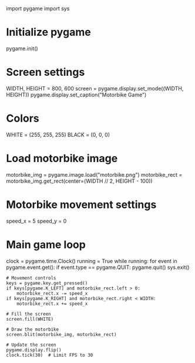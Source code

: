 import pygame
import sys

# Initialize pygame
pygame.init()

# Screen settings
WIDTH, HEIGHT = 800, 600
screen = pygame.display.set_mode((WIDTH, HEIGHT))
pygame.display.set_caption("Motorbike Game")

# Colors
WHITE = (255, 255, 255)
BLACK = (0, 0, 0)

# Load motorbike image
motorbike_img = pygame.image.load("motorbike.png")
motorbike_rect = motorbike_img.get_rect(center=(WIDTH // 2, HEIGHT - 100))

# Motorbike movement settings
speed_x = 5
speed_y = 0

# Main game loop
clock = pygame.time.Clock()
running = True
while running:
    for event in pygame.event.get():
        if event.type == pygame.QUIT:
            pygame.quit()
            sys.exit()

    # Movement controls
    keys = pygame.key.get_pressed()
    if keys[pygame.K_LEFT] and motorbike_rect.left > 0:
        motorbike_rect.x -= speed_x
    if keys[pygame.K_RIGHT] and motorbike_rect.right < WIDTH:
        motorbike_rect.x += speed_x

    # Fill the screen
    screen.fill(WHITE)

    # Draw the motorbike
    screen.blit(motorbike_img, motorbike_rect)

    # Update the screen
    pygame.display.flip()
    clock.tick(30)  # Limit FPS to 30

<!---
activatermaddy/activatermaddy is a ✨ special ✨ repository because its `README.md` (this file) appears on your GitHub profile.
You can click the Preview link to take a look at your changes.
--->
